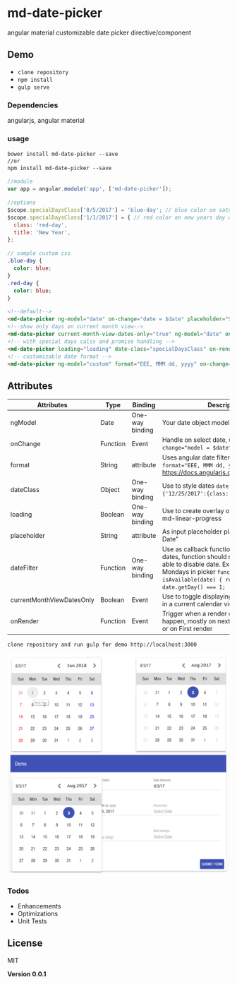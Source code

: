 # md-date-picker
angular material customizable date picker directive/component  

## Demo

- `clone repository`
- `npm install`
- `gulp serve`

### Dependencies
angularjs, angular material

### usage
```shell
bower install md-date-picker --save
//or
npm install md-date-picker --save
```
```javascript
//module
var app = angular.module('app', ['md-date-picker']);
```
```javascript
//options
$scope.specialDaysClass['8/5/2017'] = 'blue-day'; // blue color on saturday 
$scope.specialDaysClass['1/1/2017'] = { // red color on new years day with title
  class: 'red-day',
  title: 'New Year',
};
```
```scss
// sample custom css
.blue-day {
  color: blue;
}
.red-day {
  color: blue;
}
```
```html
<!--default-->
<md-date-picker ng-model="date" on-change="date = $date" placeholder="Select Date"></md-date-picker>
<!--show only days on current month view-->
<md-date-picker current-month-view-dates-only="true" ng-model="date" on-change="date = $date"></md-date-picker>
<!-- with special days calss and promise handling -->
<md-date-picker loading="loading" date-class="specialDaysClass" on-render="onRenderDatePicker($month, $year)" ng-model="date" on-change="date = $date"></md-date-picker>
<!-- customizable date format -->
<md-date-picker ng-model="custom" format="EEE, MMM dd, yyyy" on-change="custom = $date"></md-date-picker>
```

## Attributes
|Attributes|Type|Binding|Description|
|---|---|---|---|
|ngModel|Date|One-way binding|Your date object model|
|onChange|Function|Event|Handle on select date, ussage `on-change="model = $date"`|
|format|String|attribute|Uses angular date filter to format date `format="EEE, MMM dd, yyyy"` refer to https://docs.angularjs.org/api/ng/filter/date|
|dateClass|Object|One-way binding|Use to style dates `date-calss="{'12/25/2017':{class: 'red-font'}}"`|
|loading|Boolean|One-way binding|Use to create overlay on calendar with md-linear-progress|
|placeholder|String|attribute|As input placeholder placeholder="Select Date"|
|dateFilter|Function|One-way binding|Use as callback function to filter available dates, function should return `false` to be able to disable date. Example enable only Mondays in picker `function isAvailable(date) { return date.getDay() === 1;  }`|
|currentMonthViewDatesOnly|Boolean|Event|Use to toggle displaying other Month dates in a current calendar view| 
|onRender|Function|Event|Trigger when a render of the calendar view happen, mostly on next/prev month clicked or on First render|

```
clone repository and run gulp for demo http://localhost:3000
```

![md-date-picker Screenshot](https://raw.githubusercontent.com/appfoundations/md-date-picker/master/preview.png "md-date-picker Screenshot")

### Todos

 - Enhancements
 - Optimizations
 - Unit Tests

License
----

MIT


**Version 0.0.1**
